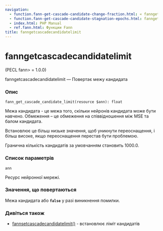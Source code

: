 ```yaml
---
navigation:
  - function.fann-get-cascade-candidate-change-fraction.html: « fanngetcascadecandidatechangefraction
  - function.fann-get-cascade-candidate-stagnation-epochs.html: fanngetcascadecandidatestagnationepochs »
  - index.html: PHP Manual
  - ref.fann.html: Функции Fann
title: fanngetcascadecandidatelimit
---
```

# fanngetcascadecandidatelimit

(PECL fann> = 1.0.0)

fanngetcascadecandidatelimit — Повертає межу кандидата

### Опис

```methodsynopsis
fann_get_cascade_candidate_limit(resource $ann): float
```

Межа кандидата - це межа того, скільки нейронів кандидата може бути навчено. Обмеження – це обмеження на співвідношення між MSE та балом кандидата.

Встановлює це більш низьке значення, щоб уникнути переоснащення, і більш високе, якщо переоснащення перестав бути проблемою.

Гранична кількість кандидатів за умовчанням становить 1000.0.

### Список параметрів

`ann`

Ресурс нейронної мережі.

### Значення, що повертаються

Межа кандидата або **`false`** у разі виникнення помилки.

### Дивіться також

-   [fannsetcascadecandidatelimit()](function.fann-set-cascade-candidate-limit.html) - встановлює ліміт кандидатів
